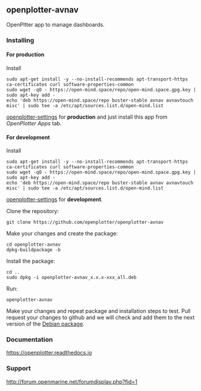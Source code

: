 ## openplotter-avnav

OpenPltter app to manage dashboards. 

### Installing

#### For production

Install

```
sudo apt-get install -y --no-install-recommends apt-transport-https ca-certificates curl software-properties-common
sudo wget -qO - https://open-mind.space/repo/open-mind.space.gpg.key | sudo apt-key add -
echo 'deb https://open-mind.space/repo buster-stable avnav avnavtouch misc' | sudo tee -a /etc/apt/sources.list.d/open-mind.list
```

[openplotter-settings](https://github.com/openplotter/openplotter-settings) for **production** and just install this app from *OpenPlotter Apps* tab.

#### For development

Install

```
sudo apt-get install -y --no-install-recommends apt-transport-https ca-certificates curl software-properties-common
sudo wget -qO - https://open-mind.space/repo/open-mind.space.gpg.key | sudo apt-key add -
echo 'deb https://open-mind.space/repo buster-stable avnav avnavtouch misc' | sudo tee -a /etc/apt/sources.list.d/open-mind.list
```

[openplotter-settings](https://github.com/openplotter/openplotter-settings) for **development**.

Clone the repository:

`git clone https://github.com/openplotter/openplotter-avnav`

Make your changes and create the package:

```
cd openplotter-avnav
dpkg-buildpackage -b
```

Install the package:

```
cd ..
sudo dpkg -i openplotter-avnav_x.x.x-xxx_all.deb
```

Run:

`openplotter-avnav`

Make your changes and repeat package and installation steps to test. Pull request your changes to github and we will check and add them to the next version of the [Debian package](https://launchpad.net/~openplotter/+archive/ubuntu/openplotter).

### Documentation

https://openplotter.readthedocs.io

### Support

http://forum.openmarine.net/forumdisplay.php?fid=1
